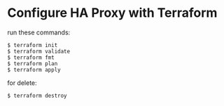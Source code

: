 # Configure HA Proxy with Terraform

run these commands:

```
$ terraform init
$ terraform validate
$ terraform fmt
$ terraform plan
$ terraform apply
```
for delete:
```
$ terraform destroy
```
